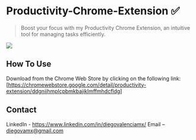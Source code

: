# Productivity-Chrome-Extension ✅
 
> Boost your focus with my Productivity Chrome Extension, an intuitive tool for managing tasks efficiently.

![](header.png)
## How To Use

Download from the Chrome Web Store by clicking on the following link: [https://chromewebstore.google.com/detail/productivity-extension/ddgnijhmplcpbmkbajiklmffmhdcfldg]
## Contact
LinkedIn - https://www.linkedin.com/in/diegovalenciamx/
Email – diegovamx@gmail.com



